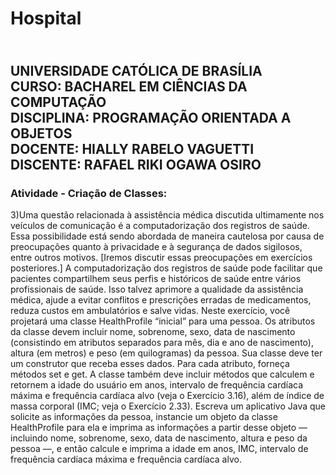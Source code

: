 # <H1> Hospital </H1>

<div><H2>
<br>UNIVERSIDADE CATÓLICA DE BRASÍLIA
<br>CURSO: BACHAREL EM CIÊNCIAS DA COMPUTAÇÃO
<br>DISCIPLINA: PROGRAMAÇÃO ORIENTADA A OBJETOS
<br>DOCENTE: HIALLY RABELO VAGUETTI
<br>DISCENTE: RAFAEL RIKI OGAWA OSIRO</br>
</H2></div>

### Atividade - Criação de Classes:

3)Uma questão relacionada à assistência médica discutida ultimamente nos veículos de comunicação é a computadorização dos registros de saúde. Essa possibilidade está sendo abordada de maneira cautelosa por causa de preocupações quanto à privacidade e à segurança de dados sigilosos, entre outros motivos. [Iremos discutir essas preocupações em exercícios posteriores.] A computadorização dos registros de saúde pode facilitar que pacientes compartilhem seus perfis e históricos de saúde entre vários profissionais de saúde. Isso talvez aprimore a qualidade da assistência médica, ajude a evitar conflitos e prescrições erradas de medicamentos, reduza custos em ambulatórios e salve vidas. Neste exercício, você projetará uma classe HealthProfile “inicial” para uma pessoa. Os atributos da classe devem incluir nome, sobrenome, sexo, data de nascimento (consistindo em atributos separados para mês, dia e ano de nascimento), altura (em metros) e peso (em quilogramas) da pessoa. Sua classe deve ter um construtor que receba esses dados. Para cada atributo, forneça métodos set e get. A classe também deve incluir métodos que calculem e retornem a idade do usuário em anos, intervalo de frequência cardíaca máxima e frequência cardíaca alvo (veja o Exercício 3.16), além de índice de massa corporal (IMC; veja o Exercício 2.33). Escreva um aplicativo Java que solicite as informações da pessoa, instancie um objeto da classe HealthProfile para ela e imprima as informações a partir desse objeto — incluindo nome, sobrenome, sexo, data de nascimento, altura e peso da pessoa ––, e então calcule e imprima a idade em anos, IMC, intervalo de frequência cardíaca máxima e frequência cardíaca alvo. 